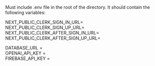 Must include .env file in the root of the directory. 
It should contain the following variables:

NEXT_PUBLIC_CLERK_SIGN_IN_URL= <br />
NEXT_PUBLIC_CLERK_SIGN_UP_URL= <br />
NEXT_PUBLIC_CLERK_AFTER_SIGN_IN_URL= <br />
NEXT_PUBLIC_CLERK_AFTER_SIGN_UP_URL= <br />

DATABASE_URL = <br />
OPENAI_API_KEY = <br />
FIREBASE_API_KEY = <br />
